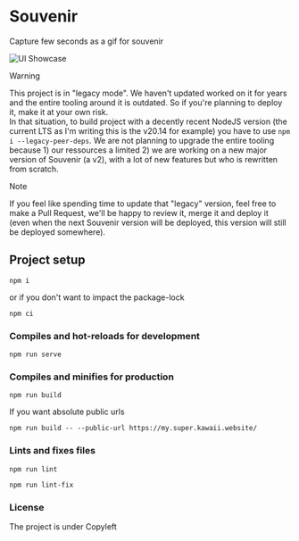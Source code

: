 # Souvenir

Capture few seconds as a gif for souvenir

![UI Showcase](showcase.png)

> [!WARNING]
> This project is in "legacy mode". We haven't updated worked on it for years and the entire tooling around it is outdated. So if you're planning to deploy it, make it at your own risk.\
> In that situation, to build project with a decently recent NodeJS version (the current LTS as I'm writing this is the v20.14 for example) you have to use `npm i --legacy-peer-deps`.
> We are not planning to upgrade the entire tooling because 1) our ressources a limited 2) we are working on a new major version of Souvenir (a v2), with a lot of new features but who is rewritten from scratch.

> [!NOTE]
> If you feel like spending time to update that "legacy" version, feel free to make a Pull Request, we'll be happy to review it, merge it and deploy it (even when the next Souvenir version will be deployed, this version will still be deployed somewhere).

## Project setup
```
npm i
```
or if you don't want to impact the package-lock
```
npm ci
```

### Compiles and hot-reloads for development
```
npm run serve
```

### Compiles and minifies for production
```
npm run build
```
If you want absolute public urls
```
npm run build -- --public-url https://my.super.kawaii.website/
```

### Lints and fixes files
```
npm run lint
```
```
npm run lint-fix
```

### License

The project is under Copyleft
